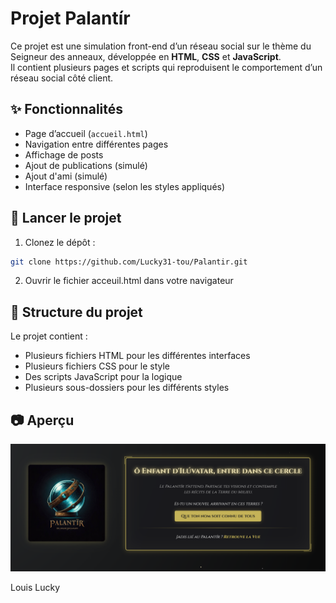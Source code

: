 # Projet Palantír

Ce projet est une simulation front-end d’un réseau social sur le thème du Seigneur des anneaux, développée en **HTML**, **CSS** et **JavaScript**.  
Il contient plusieurs pages et scripts qui reproduisent le comportement d’un réseau social côté client.

## ✨ Fonctionnalités

- Page d’accueil (`accueil.html`)
- Navigation entre différentes pages
- Affichage de posts
- Ajout de publications (simulé)
- Ajout d'ami (simulé)
- Interface responsive (selon les styles appliqués)

## 🚀 Lancer le projet

1. Clonez le dépôt :

```bash
git clone https://github.com/Lucky31-tou/Palantir.git
```
2. Ouvrir le fichier acceuil.html dans votre navigateur

## 📁 Structure du projet
Le projet contient :
- Plusieurs fichiers HTML pour les différentes interfaces
- Plusieurs fichiers CSS pour le style
- Des scripts JavaScript pour la logique
- Plusieurs sous-dossiers pour les différents styles

## 📷 Aperçu
![Aperçu](apercu.png)


Louis Lucky
